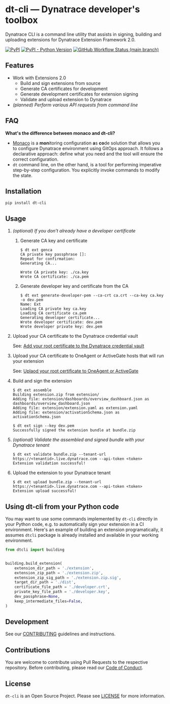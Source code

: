# dt-cli — Dynatrace developer's toolbox

Dynatrace CLI is a command line utility that assists in signing, building and uploading
extensions for Dynatrace Extension Framework 2.0.

<p>
  <a href="https://pypi.org/project/dt-cli/"><img alt="PyPI" src="https://img.shields.io/pypi/v/dt-cli?color=blue&logo=python&logoColor=white"></a>
  <a href="https://pypi.org/project/dt-cli/"><img alt="PyPI - Python Version" src="https://img.shields.io/pypi/pyversions/dt-cli?logo=python&logoColor=white"></a>
  <a href="https://github.com/dynatrace-oss/dt-cli/actions/workflows/built-test-release.yml"><img alt="GitHub Workflow Status (main branch)" src="https://img.shields.io/github/actions/workflow/status/dynatrace-oss/dt-cli/test.yml?branch=main&logo=github"></a>
</p>

## Features

* Work with Extensions 2.0
  * Build and sign extensions from source
  * Generate CA certificates for development
  * Generate development certificates for extension signing
  * Validate and upload extension to Dynatrace
* *(planned) Perform various API requests from command line*

## FAQ

**What's the difference between monaco and dt-cli?**

* [Monaco](https://github.com/Dynatrace/dynatrace-configuration-as-code) is a **mon**itoring configuration **a**s **co**de solution that allows you to configure Dynatrace environment using GitOps approach. It follows a declarative approach: define what you need and the tool will ensure the correct configuration.
* `dt` command line, on the other hand, is a tool for performing imperative step-by-step configuration. You explicitly invoke commands to modify the state.

## Installation

```shell
pip install dt-cli
```

## Usage

1. *(optional) If you don't already have a developer certificate*
           
   1. Generate CA key and certificate

      ```shell
      $ dt ext genca
      CA private key passphrase []: 
      Repeat for confirmation: 
      Generating CA...

      Wrote CA private key: ./ca.key
      Wrote CA certificate: ./ca.pem
      ```

   1. Generate developer key and certificate from the CA

      ```shell
      $ dt ext generate-developer-pem --ca-crt ca.crt --ca-key ca.key -o dev.pem
      Name: Ext
      Loading CA private key ca.key
      Loading CA certificate ca.pem
      Generating developer certificate...
      Wrote developer certificate: dev.pem
      Wrote developer private key: dev.pem
      ```

1. Upload your CA certificate to the Dynatrace credential vault

   See: [Add your root certificate to the Dynatrace credential vault](https://www.dynatrace.com/support/help/extend-dynatrace/extensions20/sign-extension/#add-your-root-certificate-to-the-dynatrace-credential-vault)

1. Upload your CA certificate to OneAgent or ActiveGate hosts that will run your extension

   See: [Uplaod your root certificate to OneAgent or ActiveGate](https://docs.dynatrace.com/docs/extend-dynatrace/extensions20/sign-extension#upload)

1. Build and sign the extension

   ```shell
   $ dt ext assemble
   Building extension.zip from extension/
   Adding file: extension/dashboards/overview_dashboard.json as dashboards/overview_dashboard.json
   Adding file: extension/extension.yaml as extension.yaml
   Adding file: extension/activationSchema.json as activationSchema.json

   $ dt ext sign --key dev.pem
   Successfully signed the extension bundle at bundle.zip
   ```

1. *(optional) Validate the assembled and signed bundle with your Dynatrace tenant*

   ```shell
   $ dt ext validate bundle.zip --tenant-url https://<tenantid>.live.dynatrace.com --api-token <token>
   Extension validation successful!
   ```

1. Upload the extension to your Dynatrace tenant

   ```shell
   $ dt ext upload bundle.zip --tenant-url https://<tenantid>.live.dynatrace.com --api-token <token>
   Extension upload successful!
   ```

## Using dt-cli from your Python code

You may want to use some commands implemented by `dt-cli` directly in your Python code, e.g. to automatically sign your extension in a CI environment.
Here's an example of building an extension programatically, it assumes `dtcli` package is already installed and available in your working environment.


```python
from dtcli import building


building.build_extension(
    extension_dir_path = './extension',
    extension_zip_path = './extension.zip',
    extension_zip_sig_path = './extension.zip.sig',
    target_dir_path = './dist',
    certificate_file_path = './developer.crt',
    private_key_file_path = './developer.key',
    dev_passphrase=None,
    keep_intermediate_files=False,
)
```

## Development

See our [CONTRIBUTING](CONTRIBUTING.md) guidelines and instructions.

## Contributions

You are welcome to contribute using Pull Requests to the respective
repository. Before contributing, please read our
[Code of Conduct](https://github.com/dynatrace-oss/dt-cli/blob/main/CODE_OF_CONDUCT.md).

## License

`dt-cli` is an Open Source Project. Please see
[LICENSE](https://github.com/dynatrace-oss/dt-cli/blob/main/LICENSE) for more information.
